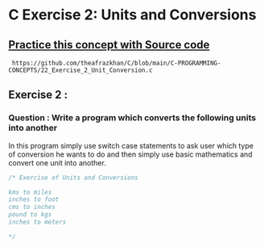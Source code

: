 # C Exercise 2: Units and Conversions
## [Practice this concept with Source code ](https://github.com/theafrazkhan/C/blob/main/C-PROGRAMMING-CONCEPTS/22_Exercise_2_Unit_Conversion.c)

```
 https://github.com/theafrazkhan/C/blob/main/C-PROGRAMMING-CONCEPTS/22_Exercise_2_Unit_Conversion.c
```
## Exercise 2 :
### Question : Write a program which converts the following units into another 
 

In this program simply use switch case statements to ask user which type of conversion he wants to do and then simply use basic mathematics and convert one unit into another.

``` c
/* Exercise of Units and Conversions

kms to miles
inches to foot
cms to inches
pound to kgs
inches to meters

*/
```